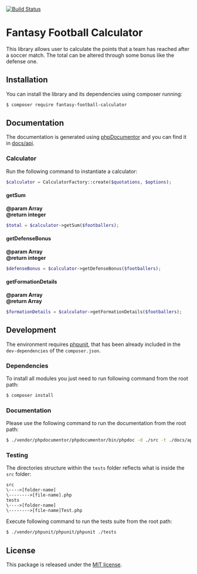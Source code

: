 [![Build Status](https://travis-ci.org/astronati/fantasy-football-calculator.svg?branch=master)](https://travis-ci.org/astronati/calculator)

# Fantasy Football Calculator
This library allows user to calculate the points that a team has reached after a soccer match. The total can be
altered through some bonus like the defense one.

## Installation
You can install the library and its dependencies using composer running:
```sh
$ composer require fantasy-football-calculator
```

## Documentation
The documentation is generated using [phpDocumentor](http://www.phpdoc.org/) and you can find it in
[docs/api](http://astronati.github.io/fantasy-football-calculator/docs/api).

### Calculator
Run the following command to instantiate a calculator:
```php
$calculator = CalculatorFactory::create($quotations, $options);
```

#### getSum
**@param Array**  
**@return integer**  
```php
$total = $calculator->getSum($footballers);
```

#### getDefenseBonus
**@param Array**  
**@return integer**  
```php
$defenseBonus = $calculator->getDefenseBonus($footballers);
```

#### getFormationDetails
**@param Array**  
**@return Array**  
```php
$formationDetails = $calculator->getFormationDetails($footballers);
```

## Development
The environment requires [phpunit](https://phpunit.de/), that has been already included in the `dev-dependencies` of
the `composer.json`.

### Dependencies
To install all modules you just need to run following command from the root path:

```sh
$ composer install
```

### Documentation
Please use the following command to run the documentation from the root path:
```sh
$ ./vendor/phpdocumentor/phpdocumentor/bin/phpdoc -d ./src -t ./docs/api
```

### Testing
The directories structure within the `tests` folder reflects what is inside the `src` folder:
```
src
\---->[folder-name]
\-------->[file-name].php
tests
\---->[folder-name]
\-------->[file-name]Test.php
```

Execute following command to run the tests suite from the root path:
```sh
$ ./vendor/phpunit/phpunit/phpunit ./tests
```

## License
This package is released under the [MIT license](LICENSE.md).

